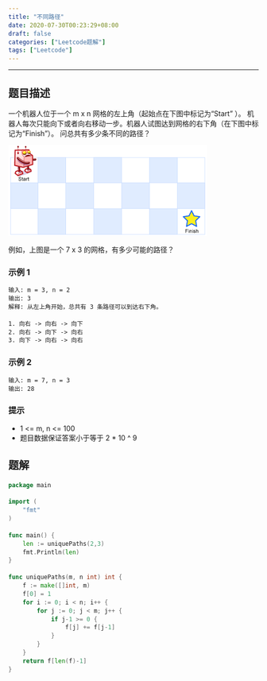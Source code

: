 ```yaml
---
title: "不同路径"
date: 2020-07-30T00:23:29+08:00
draft: false
categories: ["Leetcode题解"]
tags: ["Leetcode"]
---
```


---

## 题目描述

一个机器人位于一个 m x n 网格的左上角（起始点在下图中标记为“Start” ）。
机器人每次只能向下或者向右移动一步。机器人试图达到网格的右下角（在下图中标记为“Finish”）。
问总共有多少条不同的路径？

![不同路径](/images/leetcode/unique-paths.jpg)

例如，上图是一个 7 x 3 的网格，有多少可能的路径？

### 示例 1

``` html
输入: m = 3, n = 2
输出: 3
解释: 从左上角开始，总共有 3 条路径可以到达右下角。

1. 向右 -> 向右 -> 向下
2. 向右 -> 向下 -> 向右
3. 向下 -> 向右 -> 向右

```

### 示例 2

``` html
输入: m = 7, n = 3
输出: 28
```

### 提示

* 1 <= m, n <= 100
* 题目数据保证答案小于等于 2 * 10 ^ 9

## 题解

``` go
package main

import (
	"fmt"
)

func main() {
	len := uniquePaths(2,3)
	fmt.Println(len)
}

func uniquePaths(m, n int) int {
	f := make([]int, m)
	f[0] = 1
	for i := 0; i < n; i++ {
		for j := 0; j < m; j++ {
			if j-1 >= 0 {
				f[j] += f[j-1]
			}
		}
	}
	return f[len(f)-1]
}
```
